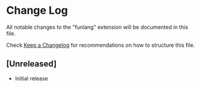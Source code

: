 # Change Log

All notable changes to the "funlang" extension will be documented in this file.

Check [Keep a Changelog](http://keepachangelog.com/) for recommendations on how to structure this file.

## [Unreleased]

- Initial release